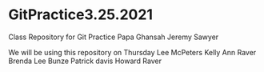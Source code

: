 # GitPractice3.25.2021
Class Repository for Git Practice
Papa Ghansah
Jeremy Sawyer

We will be using this repository on Thursday
Lee McPeters
Kelly Ann Raver
Brenda Lee Bunze
Patrick davis
Howard Raver
